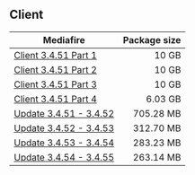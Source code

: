 ## Client

| Mediafire | Package size |
| ------------- | ------------:|
| [Client 3.4.51 Part 1](https://mega.nz/file/2Mt3AB6a#S_gvB5FzapM3FJrGUePDS_djk6ZKtCppyi7iiYiQCsQ) | 10 GB |
| [Client 3.4.51 Part 2](https://mega.nz/file/SVUjDJyT#q3VwcyzssafiAdz7MeXATO43nALKC4ia9C77Vp6ey84) | 10 GB |
| [Client 3.4.51 Part 3](https://mega.nz/file/h7YSwbCL#7YNBKxpPSr5pcysWcc8x1XI3gIwSgteX51SNL8lwFo4) | 10 GB |
| [Client 3.4.51 Part 4](https://mega.nz/file/1zpF0RyY#0_8z_rjWgXHfdoklzUsPczA96935imTg46xDMuHBqLc) | 6.03 GB |
| [Update 3.4.51 - 3.4.52](https://www.mediafire.com/file/13q9mf3mgzfd4y3) | 705.28 MB |
| [Update 3.4.52 - 3.4.53](https://www.mediafire.com/file/n74q0iegd0f2eu5) | 312.70 MB |
| [Update 3.4.53 - 3.4.54](https://www.mediafire.com/file/1h5fwv3yx09vpd3) | 283.23 MB |
| [Update 3.4.54 - 3.4.55](https://www.mediafire.com/file/zer87u0mut74505) | 263.14 MB |